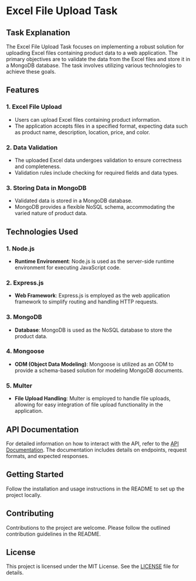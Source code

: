 # Excel File Upload Task

## Task Explanation

The Excel File Upload Task focuses on implementing a robust solution for uploading Excel files containing product data to a web application. The primary objectives are to validate the data from the Excel files and store it in a MongoDB database. The task involves utilizing various technologies to achieve these goals.

## Features

### 1. Excel File Upload

- Users can upload Excel files containing product information.
- The application accepts files in a specified format, expecting data such as product name, description, location, price, and color.

### 2. Data Validation

- The uploaded Excel data undergoes validation to ensure correctness and completeness.
- Validation rules include checking for required fields and data types.

### 3. Storing Data in MongoDB

- Validated data is stored in a MongoDB database.
- MongoDB provides a flexible NoSQL schema, accommodating the varied nature of product data.

## Technologies Used

### 1. Node.js

- **Runtime Environment**: Node.js is used as the server-side runtime environment for executing JavaScript code.

### 2. Express.js

- **Web Framework**: Express.js is employed as the web application framework to simplify routing and handling HTTP requests.

### 3. MongoDB

- **Database**: MongoDB is used as the NoSQL database to store the product data.

### 4. Mongoose

- **ODM (Object Data Modeling)**: Mongoose is utilized as an ODM to provide a schema-based solution for modeling MongoDB documents.

### 5. Multer

- **File Upload Handling**: Multer is employed to handle file uploads, allowing for easy integration of file upload functionality in the application.

## API Documentation

For detailed information on how to interact with the API, refer to the [API Documentation](https://documenter.getpostman.com/view/23195527/2s9YeAAZuH). The documentation includes details on endpoints, request formats, and expected responses.

## Getting Started

Follow the installation and usage instructions in the README to set up the project locally.

## Contributing

Contributions to the project are welcome. Please follow the outlined contribution guidelines in the README.

## License

This project is licensed under the MIT License. See the [LICENSE](LICENSE) file for details.
